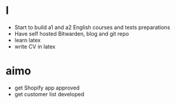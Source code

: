 # I

- Start to build a1 and a2 English courses and tests preparations
- Have self hosted Bitwarden, blog and git repo
- learn latex 
- write CV in latex

# aimo  
- get Shopify app approved 
- get customer list developed 